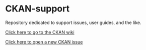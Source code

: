 CKAN-support
============

Repository dedicated to support issues, user guides, and the like.

[Click here to go to the CKAN wiki](https://github.com/KSP-CKAN/CKAN-support/wiki)

[Click here to open a new CKAN issue](https://github.com/KSP-CKAN/CKAN-support/issues/new)
